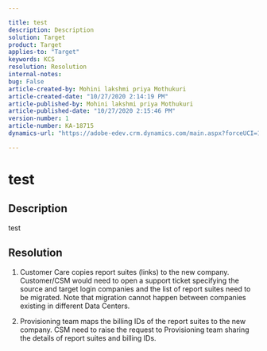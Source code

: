```yaml
---

title: test
description: Description
solution: Target
product: Target
applies-to: "Target"
keywords: KCS
resolution: Resolution
internal-notes:
bug: False
article-created-by: Mohini lakshmi priya Mothukuri
article-created-date: "10/27/2020 2:14:19 PM"
article-published-by: Mohini lakshmi priya Mothukuri
article-published-date: "10/27/2020 2:15:46 PM"
version-number: 1
article-number: KA-18715
dynamics-url: "https://adobe-edev.crm.dynamics.com/main.aspx?forceUCI=1&pagetype=entityrecord&etn=knowledgearticle&id=590904ae-5e18-eb11-a813-000d3a102a06"

---
```


# test

## Description

test

## Resolution

1. Customer Care copies report suites (links) to the new company. Customer/CSM would need to open a support ticket specifying the source and target login companies and the list of report suites need to be migrated. Note that migration cannot happen between companies existing in different Data Centers.

2. Provisioning team maps the billing IDs of the report suites to the new company. CSM need to raise the request to Provisioning team sharing the details of report suites and billing IDs.

